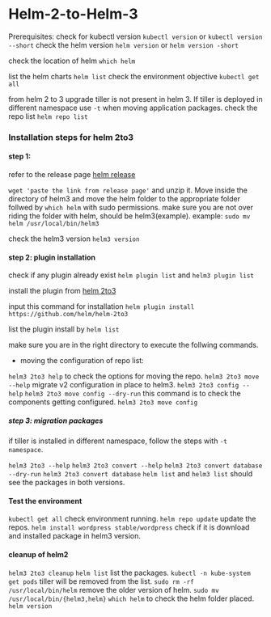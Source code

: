 # Helm-2-to-Helm-3 

Prerequisites:
check for kubectl version `kubectl version` or `kubectl version --short`
check the helm version `helm version` or `helm version -short`

check the location of helm `which helm`

list the helm charts `helm list`
check the environment objective `kubectl get all`

from helm 2 to 3 upgrade tiller is not present in helm 3. If tiller is deployed in different namespace use `-t` when moving application packages.
check the repo list `helm repo list`

### Installation steps for helm 2to3

#### step 1:

refer to the release page [helm release](https://github.com/helm/helm/releases)

`wget 'paste the link from release page'` and unzip it. Move inside the directory of helm3 and move the helm folder to the appropriate folder follwed by `which helm` with sudo permissions. make sure you are not over riding the folder with helm, should be helm3(example).
example: `sudo mv helm /usr/local/bin/helm3`



check the helm3 version `helm3 version`

#### step 2: plugin installation 

check if any plugin already exist `helm plugin list` and `helm3 plugin list`

install the plugin from [helm 2to3](https://github.com/helm/helm-2to3)

input this command for installation `helm plugin install https://github.com/helm/helm-2to3`

list the plugin install by `helm list`

make sure you are in the right directory to execute the follwing commands.

* moving the configuration of repo list:

`helm3 2to3 help` to check the options for moving the repo.
`helm3 2to3 move --help` migrate v2 configuration in place to helm3.
`helm3 2to3 config --help`
`helm3 2to3 move config --dry-run` this command is to check the components getting configured.
`helm3 2to3 move config`

##### step 3: migration packages

if tiller is installed in different namespace, follow the steps with `-t namespace`.

`helm3 2to3 --help`
`helm3 2to3 convert --help`
`helm3 2to3 convert database --dry-run`
`helm3 2to3 convert database`
`helm list` and `helm3 list` should see the packages in both versions.

#### Test the environment

`kubectl get all` check environment running.
`helm repo update` update the repos.
`helm install wordpress stable/wordpress` check if it is download and installed package in helm3 version.

#### cleanup of helm2

`helm3 2to3 cleanup`
`helm list` list the packages.
`kubectl -n kube-system get pods` tiller will be removed from the list.
`sudo rm -rf /usr/local/bin/helm` remove the older version of helm.
`sudo mv /usr/local/bin/{helm3,helm}`
`which helm` to check the helm folder placed.
`helm version` 









